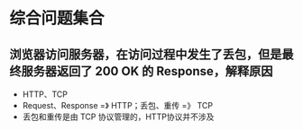 # 综合问题集合

## 浏览器访问服务器，在访问过程中发生了丢包，但是最终服务器返回了 200 OK 的 Response，解释原因

- HTTP、TCP
- Request、Response =》 HTTP；丢包、重传 =》 TCP
- 丢包和重传是由 TCP 协议管理的，HTTP协议并不涉及